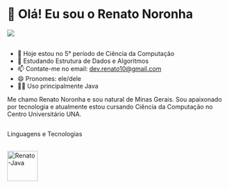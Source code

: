 # 👋 Olá! Eu sou o Renato Noronha

<div>
  <a href="https://www.linkedin.com/in/renatonoronha/" target="_blank"><img src="https://img.shields.io/badge/LinkedIn-0077B5?style=for-the-badge&logo=linkedin&logoColor=white" target="_blank"></a>
</div>

<br>

- 👀 Hoje estou no 5° período de Ciência da Computação
- 🌱 Estudando Estrutura de Dados e Algoritmos
- 📫 Contate-me no email: dev.renato10@gmail.com
- 😄 Pronomes: ele/dele
- 👨‍💻 Uso principalmente Java

Me chamo Renato Noronha e sou natural de Minas Gerais. Sou apaixonado por tecnologia e atualmente estou cursando Ciência da Computação no Centro Universitário UNA.

##

Linguagens e Tecnologias
<div style="display: inline_block"><br>
  <img align="center" alt="Renato-Java" height="70" width="70" src="https://cdn.jsdelivr.net/gh/devicons/devicon@latest/icons/java/java-original.svg" />    
</div>
